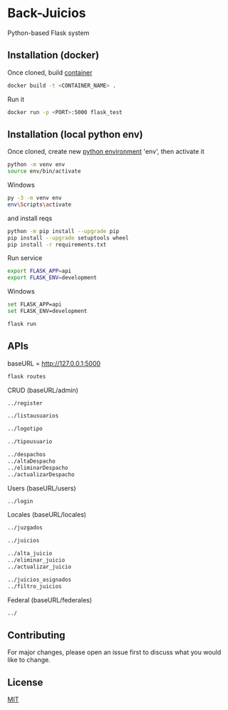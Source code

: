 # Back-Juicios

Python-based Flask system

## Installation (docker)

Once cloned, build [container](https://www.docker.com/resources/what-container)

```bash
docker build -t <CONTAINER_NAME> .
```

Run it

```bash
docker run -p <PORT>:5000 flask_test
```

## Installation (local python env)

Once cloned, create new [python environment](https://docs.python.org/3/tutorial/venv.html) 'env', then activate it

```bash
python -m venv env
source env/bin/activate
```

Windows

```bash
py -3 -m venv env
env\Scripts\activate
```

and install reqs

```bash
python -m pip install --upgrade pip
pip install --upgrade setuptools wheel
pip install -r requirements.txt
```

Run service

```bash
export FLASK_APP=api
export FLASK_ENV=development
```

Windows

```bash
set FLASK_APP=api
set FLASK_ENV=development
```

```bash
flask run
```

## APIs
baseURL = http://127.0.0.1:5000

```bash
flask routes
```

CRUD (baseURL/admin)

```bash
../register

../listausuarios

../logotipo

../tipousuario

../despachos
../altaDespacho
../eliminarDespacho
../actualizarDespacho
```

Users (baseURL/users)

```bash
../login
```

Locales (baseURL/locales)

```bash
../juzgados

../juicios

../alta_juicio
../eliminar_juicio
../actualizar_juicio

../juicios_asignados
../filtro_juicios
```

Federal (baseURL/federales)

```bash
../
```

## Contributing

For major changes, please open an issue first to discuss what you would like to change.

## License
[MIT](https://choosealicense.com/licenses/mit/)